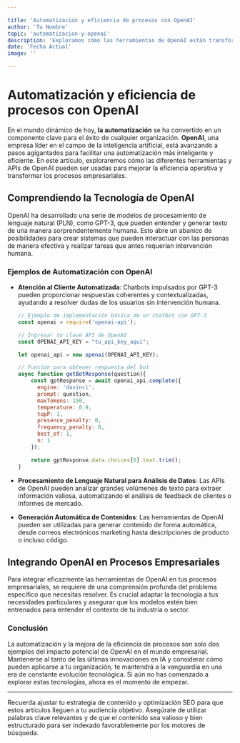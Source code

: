 ```yaml
---

title: 'Automatización y eficiencia de procesos con OpenAI'
author: 'Tu Nombre'
topic: 'automatizacion-y-openai'
description: 'Exploramos cómo las herramientas de OpenAI están transformando la automatización de procesos y mejorando la eficiencia en el mundo empresarial. Aprende cómo puedes integrar estas tecnologías en tus flujos de trabajo.'
date: 'Fecha Actual'
image: ''

---
```


# Automatización y eficiencia de procesos con OpenAI

En el mundo dinámico de hoy, **la automatización** se ha convertido en un componente clave para el éxito de cualquier organización. **OpenAI**, una empresa líder en el campo de la inteligencia artificial, está avanzando a pasos agigantados para facilitar una automatización más inteligente y eficiente. En este artículo, exploraremos cómo las diferentes herramientas y APIs de OpenAI pueden ser usadas para mejorar la eficiencia operativa y transformar los procesos empresariales.

## Comprendiendo la Tecnología de OpenAI

OpenAI ha desarrollado una serie de modelos de procesamiento de lenguaje natural (PLN), como GPT-3, que pueden entender y generar texto de una manera sorprendentemente humana. Esto abre un abanico de posibilidades para crear sistemas que pueden interactuar con las personas de manera efectiva y realizar tareas que antes requerían intervención humana.

### Ejemplos de Automatización con OpenAI

- **Atención al Cliente Automatizada**: Chatbots impulsados por GPT-3 pueden proporcionar respuestas coherentes y contextualizadas, ayudando a resolver dudas de los usuarios sin intervención humana.
  
  ```javascript
  // Ejemplo de implementación básica de un chatbot con GPT-3
  const openai = require('openai-api');
  
  // Ingresar tu clave API de OpenAI
  const OPENAI_API_KEY = "tu_api_key_aquí";
  
  let openai_api = new openai(OPENAI_API_KEY);

  // Función para obtener respuesta del bot
  async function getBotResponse(question){
      const gptResponse = await openai_api.complete({
        engine: 'davinci',
        prompt: question,
        maxTokens: 150,
        temperature: 0.9,
        topP: 1,
        presence_penalty: 0,
        frequency_penalty: 0,
        best_of: 1,
        n: 1
      });

      return gptResponse.data.choices[0].text.trim();
  }
  ```

- **Procesamiento de Lenguaje Natural para Análisis de Datos**: Las APIs de OpenAI pueden analizar grandes volúmenes de texto para extraer información valiosa, automatizando el análisis de feedback de clientes o informes de mercado.

- **Generación Automática de Contenidos**: Las herramientas de OpenAI pueden ser utilizadas para generar contenido de forma automática, desde correos electrónicos marketing hasta descripciones de producto o incluso código.

## Integrando OpenAI en Procesos Empresariales

Para integrar eficazmente las herramientas de OpenAI en tus procesos empresariales, se requiere de una comprensión profunda del problema específico que necesitas resolver. Es crucial adaptar la tecnología a tus necesidades particulares y asegurar que los modelos estén bien entrenados para entender el contexto de tu industria o sector.

### Conclusión

La automatización y la mejora de la eficiencia de procesos son solo dos ejemplos del impacto potencial de OpenAI en el mundo empresarial. Mantenerse al tanto de las últimas innovaciones en IA y considerar cómo pueden aplicarse a tu organización, te mantendrá a la vanguardia en una era de constante evolución tecnológica. Si aún no has comenzado a explorar estas tecnologías, ahora es el momento de empezar.

---
Recuerda ajustar tu estrategia de contenido y optimización SEO para que estos artículos lleguen a tu audiencia objetivo. Asegúrate de utilizar palabras clave relevantes y de que el contenido sea valioso y bien estructurado para ser indexado favorablemente por los motores de búsqueda.